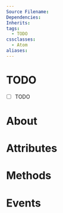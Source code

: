 ```yaml
---
Source Filename: 
Dependencies: 
Inherits: 
tags:
  - TODO
cssclasses:
  - Atom
aliases:
---
```

# TODO
- [ ] TODO

# About
# Attributes

# Methods

# Events